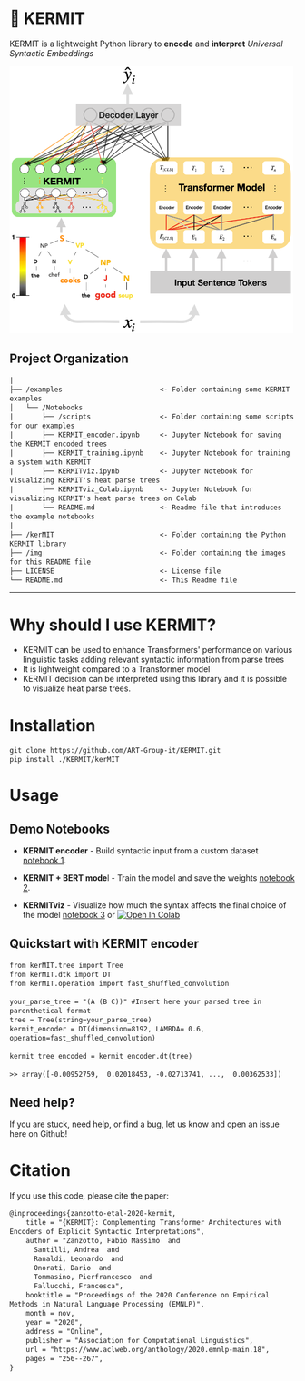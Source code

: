 # 🐸 KERMIT

KERMIT is a lightweight Python library to **encode** and **interpret** *Universal Syntactic Embeddings*


<img src="img/kermit.png" alt="drawing" width="500"/>

Project Organization
------------

    |
    ├── /examples                        <- Folder containing some KERMIT examples
    │   └── /Notebooks       
    |       ├── /scripts                 <- Folder containing some scripts for our examples
    |       ├── KERMIT_encoder.ipynb     <- Jupyter Notebook for saving the KERMIT encoded trees
    |       ├── KERMIT_training.ipynb    <- Jupyter Notebook for training a system with KERMIT
    |       ├── KERMITviz.ipynb          <- Jupyter Notebook for visualizing KERMIT's heat parse trees
    |       ├── KERMITviz_Colab.ipynb    <- Jupyter Notebook for visualizing KERMIT's heat parse trees on Colab
    |       └── README.md                <- Readme file that introduces the example notebooks
    |
    ├── /kerMIT                          <- Folder containing the Python KERMIT library
    ├── /img                             <- Folder containing the images for this README file
    ├── LICENSE                          <- License file
    └── README.md                        <- This Readme file
     
--------

# Why should I use KERMIT?

- KERMIT can be used to enhance Transformers' performance on various linguistic tasks adding relevant syntactic information from parse trees
- It is lightweight compared to a Transformer model
- KERMIT decision can be interpreted using this library and it is possible to visualize heat parse trees.

# Installation
```
git clone https://github.com/ART-Group-it/KERMIT.git 
pip install ./KERMIT/kerMIT
```
# Usage

## Demo Notebooks

- **KERMIT encoder** - Build syntactic input from a custom dataset [notebook 1](https://github.com/ART-Group-it/KERMIT/blob/master/examples/Notebooks/KERMIT_encoder.ipynb).

- **KERMIT + BERT mode**l - Train the model and save the weights [notebook 2](https://github.com/ART-Group-it/KERMIT/blob/master/examples/Notebooks/KERMIT_training.ipynb).

- **KERMITviz** - Visualize how much the syntax affects the final choice of the model [notebook 3](https://github.com/ART-Group-it/KERMIT/blob/master/examples/Notebooks/KERMITviz.ipynb) or [![Open In Colab](https://colab.research.google.com/assets/colab-badge.svg)](https://colab.research.google.com/github/ART-Group-it/KERMIT/blob/master/examples/Notebooks/KERMITviz_Colab.ipynb)

## Quickstart with KERMIT encoder
```
from kerMIT.tree import Tree
from kerMIT.dtk import DT
from kerMIT.operation import fast_shuffled_convolution

your_parse_tree = "(A (B C))" #Insert here your parsed tree in parenthetical format
tree = Tree(string=your_parse_tree)
kermit_encoder = DT(dimension=8192, LAMBDA= 0.6, operation=fast_shuffled_convolution)

kermit_tree_encoded = kermit_encoder.dt(tree)

>> array([-0.00952759,  0.02018453, -0.02713741, ...,  0.00362533])
```
## Need help?
If you are stuck, need help, or find a bug, let us know and open an issue here on Github!

# Citation
If you use this code, please cite the paper:
```
@inproceedings{zanzotto-etal-2020-kermit,
    title = "{KERMIT}: Complementing Transformer Architectures with Encoders of Explicit Syntactic Interpretations",
    author = "Zanzotto, Fabio Massimo  and
      Santilli, Andrea  and
      Ranaldi, Leonardo  and
      Onorati, Dario  and
      Tommasino, Pierfrancesco  and
      Fallucchi, Francesca",
    booktitle = "Proceedings of the 2020 Conference on Empirical Methods in Natural Language Processing (EMNLP)",
    month = nov,
    year = "2020",
    address = "Online",
    publisher = "Association for Computational Linguistics",
    url = "https://www.aclweb.org/anthology/2020.emnlp-main.18",
    pages = "256--267",
}
```

